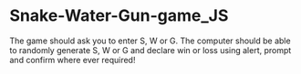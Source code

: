 # Snake-Water-Gun-game_JS
The game should ask you to enter S, W or G. The computer should be able to randomly generate S, W or G and declare win or loss using alert, prompt and confirm where ever required!
